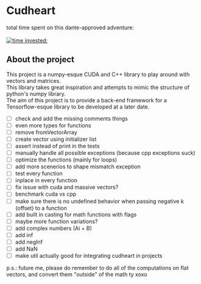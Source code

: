 # Cudheart

total time spent on this dante-approved adventure: <br><br>
[![time invested:](https://wakatime.com/badge/user/8b4f0bdc-5133-4fba-98d4-d75498fa71f2/project/eccaf13a-dd3b-426e-b047-82a0bd7cc1eb.svg)](https://wakatime.com/badge/user/8b4f0bdc-5133-4fba-98d4-d75498fa71f2/project/eccaf13a-dd3b-426e-b047-82a0bd7cc1eb)

## About the project
This project is a numpy-esque CUDA and C++ library to play around with vectors and matrices. 
<br>
This library takes great inspiration and attempts to mimic the structure of python's numpy library.
<br>
The aim of this project is to provide a back-end framework for a Tensorflow-esque library to be developed at a later date.


- [ ] check and add the missing comments things
- [ ] even more types for functions
- [ ] remove fromVectorArray
- [ ] create vector using initializer list
- [ ] assert instead of print in the tests
- [ ] manually handle all possible exceptions (because cpp exceptions suck)
- [ ] optimize the functions (mainly for loops)
- [ ] add more scenerios to shape mismatch exception
- [ ] test every function
- [ ] inplace in every function
- [ ] fix issue with cuda and massive vectors?
- [ ] benchmark cuda vs cpp
- [ ] make sure there is no undefined behavior when passing negative k (offset) to a function
- [ ] add built in casting for math functions with flags
- [ ] maybe more function variations?
- [ ] add complex numbers (Ai + B)
- [ ] add inf
- [ ] add negInf
- [ ] add NaN
- [ ] make util actually good for integrating cudheart in projects

p.s.: future me, please do remember to do all of the computations on flat vectors, and convert them "outside" of the math ty xoxo